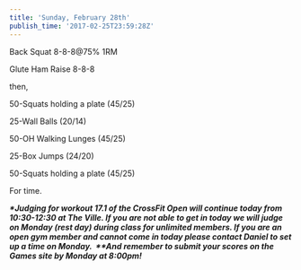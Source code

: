 ```yaml
---
title: 'Sunday, February 28th'
publish_time: '2017-02-25T23:59:28Z'
---
```


Back Squat 8-8-8\@75% 1RM

Glute Ham Raise 8-8-8

then,

50-Squats holding a plate (45/25)

25-Wall Balls (20/14)

50-OH Walking Lunges (45/25)

25-Box Jumps (24/20)

50-Squats holding a plate (45/25)

For time.

***\*Judging for workout 17.1 of the CrossFit Open will continue today
from 10:30-12:30 at The Ville. If you are not able to get in today we
will judge on Monday (rest day) during class for unlimited members. If
you are an open gym member and cannot come in today please contact
Daniel to set up a time on Monday.  \*\*And remember to submit your
scores on the Games site by Monday at 8:00pm!***

